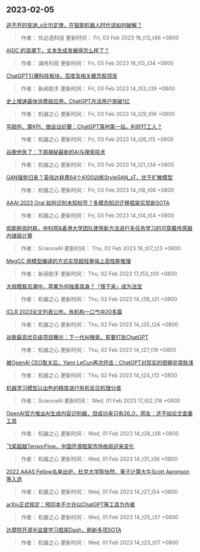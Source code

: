 
## 2023-02-05

 [逃不开的安迪_s比尔定律，在智能机器人时代该如何破解？](https://www.jiqizhixin.com/articles/2023-01-16)

> 作者： 优必选科技  更新时间： Fri, 03 Feb 2023 16_t13_t46 +0800

 [AIGC 的浪潮下，文本生成发展得怎么样了？](https://www.jiqizhixin.com/articles/2023-02-01)

> 作者： 澜舟科技  更新时间： Fri, 03 Feb 2023 16_t13_t34 +0800

 [ChatGPT引爆科技板块，百度及相关概念股领涨](https://www.jiqizhixin.com/articles/2023-02-03-8)

> 作者： 新闻助手  更新时间： Fri, 03 Feb 2023 14_t53_t39 +0800

 [史上增速最快消费级应用，ChatGPT月活用户突破1亿](https://www.jiqizhixin.com/articles/2023-02-03-7)

> 作者： 机器之心  更新时间： Fri, 03 Feb 2023 14_t29_t06 +0800

 [写邮件、算KPI、做会议纪要：ChatGPT落地第一站，利好打工人？](https://www.jiqizhixin.com/articles/2023-02-03-6)

> 作者： 机器之心  更新时间： Fri, 03 Feb 2023 14_t26_t15 +0800

 [谷歌他急了：下周揭秘最新的AI与搜索技术](https://www.jiqizhixin.com/articles/2023-02-03-5)

> 作者： 机器之心  更新时间： Fri, 03 Feb 2023 14_t21_t34 +0800

 [GAN强势归来？英伟达耗费64个A100训练StyleGAN_sT，优于扩散模型](https://www.jiqizhixin.com/articles/2023-02-03-4)

> 作者： 机器之心  更新时间： Fri, 03 Feb 2023 14_t18_t06 +0800

 [AAAI 2023 Oral   如何识别未知标签？多模态知识迁移框架实现新SOTA](https://www.jiqizhixin.com/articles/2023-02-03-3)

> 作者： 机器之心  更新时间： Fri, 03 Feb 2023 14_t14_t54 +0800

 [低能耗低时耗，中科院&香港大学团队使用新方法进行多任务学习的可穿戴传感器内储层计算](https://www.jiqizhixin.com/articles/2023-02-02-6)

> 作者： ScienceAI  更新时间： Thu, 02 Feb 2023 18_t07_t23 +0800

 [MegCC 用模型编译的方式实现超轻量端上高性能推理](https://www.jiqizhixin.com/articles/2023-02-02-5)

> 作者： 新闻助手  更新时间： Thu, 02 Feb 2023 17_t53_t00 +0800

 [大规模裁员潮中，苹果为何独善其身？「慢下来」成为法宝](https://www.jiqizhixin.com/articles/2023-02-02-4)

> 作者： 机器之心  更新时间： Thu, 02 Feb 2023 14_t38_t31 +0800

 [ICLR 2023论文列表公布，有机构一口气中20多篇](https://www.jiqizhixin.com/articles/2023-02-02-3)

> 作者： 机器之心  更新时间： Thu, 02 Feb 2023 14_t35_t24 +0800

 [谷歌最高优先级项目曝光：下一代AI搜索，誓要打败ChatGPT](https://www.jiqizhixin.com/articles/2023-02-02-2)

> 作者： 机器之心  更新时间： Thu, 02 Feb 2023 14_t27_t19 +0800

 [被OpenAI CEO取关后，Yann LeCun再次抨击：ChatGPT对现实的把握非常肤浅](https://www.jiqizhixin.com/articles/2023-02-02)

> 作者： 机器之心  更新时间： Thu, 02 Feb 2023 14_t24_t13 +0800

 [机器学习模型以出色的精度进行有机反应机理分类](https://www.jiqizhixin.com/articles/2023-02-01-7)

> 作者： ScienceAI  更新时间： Wed, 01 Feb 2023 17_t02_t18 +0800

 [OpenAI官方推出AI生成内容识别器，但成功率只有26_0，网友：还不如论文查重工具](https://www.jiqizhixin.com/articles/2023-02-01-6)

> 作者： 机器之心  更新时间： Wed, 01 Feb 2023 14_t38_t26 +0800

 [飞桨超越TensorFlow，中国开源框架市场格局迎来变化](https://www.jiqizhixin.com/articles/2023-02-01-5)

> 作者： 机器之心  更新时间： Wed, 01 Feb 2023 14_t31_t36 +0800

 [2022 AAAS Fellow名单出炉，杜克大学陈怡然、量子计算大牛Scott Aaronson等入选](https://www.jiqizhixin.com/articles/2023-02-01-4)

> 作者： 机器之心  更新时间： Wed, 01 Feb 2023 14_t27_t54 +0800

 [arXiv正式规定：预印本不允许以ChatGPT等工具为作者](https://www.jiqizhixin.com/articles/2023-02-01-3)

> 作者： 机器之心  更新时间： Wed, 01 Feb 2023 14_t25_t37 +0800

 [达摩院开源半监督学习框架Dash，刷新多项SOTA](https://www.jiqizhixin.com/articles/2023-02-01-2)

> 作者： 机器之心  更新时间： Wed, 01 Feb 2023 14_t23_t07 +0800
